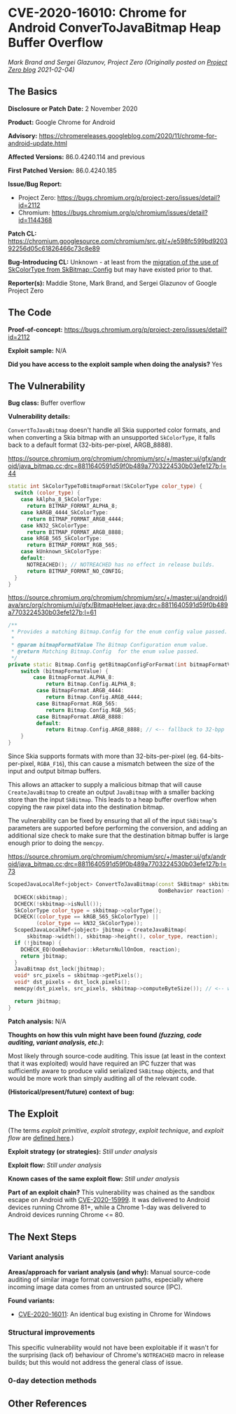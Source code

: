 # CVE-2020-16010: Chrome for Android ConverToJavaBitmap Heap Buffer Overflow
*Mark Brand and Sergei Glazunov, Project Zero (Originally posted on [Project Zero blog](https://googleprojectzero.blogspot.com/p/rca.html) 2021-02-04)*

## The Basics

**Disclosure or Patch Date:** 2 November 2020

**Product:** Google Chrome for Android

**Advisory:** https://chromereleases.googleblog.com/2020/11/chrome-for-android-update.html 

**Affected Versions:** 86.0.4240.114 and previous

**First Patched Version:** 86.0.4240.185

**Issue/Bug Report:**

* Project Zero: https://bugs.chromium.org/p/project-zero/issues/detail?id=2112 
* Chromium: https://bugs.chromium.org/p/chromium/issues/detail?id=1144368 

**Patch CL:** https://chromium.googlesource.com/chromium/src.git/+/e598fc599bd920392256d05c61826466c73c8e89 

**Bug-Introducing CL:** Unknown - at least from the [migration of the use of SkColorType from SkBitmap::Config](https://source.chromium.org/chromium/chromium/src/+/3fa5258463086cc5606c3e8363d0ded6ff88c1d4) but may have existed prior to that.

**Reporter(s):** Maddie Stone, Mark Brand, and Sergei Glazunov of Google Project Zero 

## The Code

**Proof-of-concept:** https://bugs.chromium.org/p/project-zero/issues/detail?id=2112 

**Exploit sample:** N/A

**Did you have access to the exploit sample when doing the analysis?** Yes

## The Vulnerability

**Bug class:** Buffer overflow

**Vulnerability details:**

`ConvertToJavaBitmap` doesn't handle all Skia supported color formats, and when converting a Skia bitmap with an unsupported `SkColorType`, it falls back to a default format (32-bits-per-pixel, ARGB_8888).

https://source.chromium.org/chromium/chromium/src/+/master:ui/gfx/android/java_bitmap.cc;drc=8811640591d59f0b489a7703224530b03efe127b;l=44

```c++
static int SkColorTypeToBitmapFormat(SkColorType color_type) {
  switch (color_type) {
    case kAlpha_8_SkColorType:
      return BITMAP_FORMAT_ALPHA_8;
    case kARGB_4444_SkColorType:
      return BITMAP_FORMAT_ARGB_4444;
    case kN32_SkColorType:
      return BITMAP_FORMAT_ARGB_8888;
    case kRGB_565_SkColorType:
      return BITMAP_FORMAT_RGB_565;
    case kUnknown_SkColorType:
    default:
      NOTREACHED(); // NOTREACHED has no effect in release builds.
      return BITMAP_FORMAT_NO_CONFIG;
  }
}
```

https://source.chromium.org/chromium/chromium/src/+/master:ui/android/java/src/org/chromium/ui/gfx/BitmapHelper.java;drc=8811640591d59f0b489a7703224530b03efe127b;l=61
```c++
/**
 * Provides a matching Bitmap.Config for the enum config value passed.
 *
 * @param bitmapFormatValue The Bitmap Configuration enum value.
 * @return Matching Bitmap.Config  for the enum value passed.
 */
private static Bitmap.Config getBitmapConfigForFormat(int bitmapFormatValue) {
    switch (bitmapFormatValue) {
        case BitmapFormat.ALPHA_8:
            return Bitmap.Config.ALPHA_8;
         case BitmapFormat.ARGB_4444:
            return Bitmap.Config.ARGB_4444;
         case BitmapFormat.RGB_565:
            return Bitmap.Config.RGB_565;
         case BitmapFormat.ARGB_8888:
         default:
            return Bitmap.Config.ARGB_8888; // <-- fallback to 32-bpp
    }
}
```

Since Skia supports formats with more than 32-bits-per-pixel (eg. 64-bits-per-pixel, `RGBA_F16`), this can cause a mismatch between the size of the input and output bitmap buffers.

This allows an attacker to supply a malicious bitmap that will cause `CreateJavaBitmap` to create an output `JavaBitmap` with a smaller backing store than the input `SkBitmap`. This leads to a heap buffer overflow when copying the raw pixel data into the destination bitmap.

The vulnerability can be fixed by ensuring that all of the input `SkBitmap`'s parameters are supported before performing the conversion, and adding an additional size check to make sure that the destination bitmap buffer is large enough prior to doing the `memcpy`.

https://source.chromium.org/chromium/chromium/src/+/master:ui/gfx/android/java_bitmap.cc;drc=8811640591d59f0b489a7703224530b03efe127b;l=73
```c++
ScopedJavaLocalRef<jobject> ConvertToJavaBitmap(const SkBitmap* skbitmap,
                                                OomBehavior reaction) {
  DCHECK(skbitmap);
  DCHECK(!skbitmap->isNull());
  SkColorType color_type = skbitmap->colorType();
  DCHECK((color_type == kRGB_565_SkColorType) ||
         (color_type == kN32_SkColorType));
  ScopedJavaLocalRef<jobject> jbitmap = CreateJavaBitmap(
      skbitmap->width(), skbitmap->height(), color_type, reaction);
  if (!jbitmap) {
    DCHECK_EQ(OomBehavior::kReturnNullOnOom, reaction);
    return jbitmap;
  }
  JavaBitmap dst_lock(jbitmap);
  void* src_pixels = skbitmap->getPixels();
  void* dst_pixels = dst_lock.pixels();
  memcpy(dst_pixels, src_pixels, skbitmap->computeByteSize()); // <-- we use skbitmap size here, which may be larger than allocated size.

  return jbitmap;
}
```

**Patch analysis:** N/A

**Thoughts on how this vuln might have been found _(fuzzing, code auditing, variant analysis, etc.)_:**

Most likely through source-code auditing.
This issue (at least in the context that it was exploited) would have required an IPC fuzzer that was sufficiently aware to produce valid serialized `SkBitmap` objects, and that would be more work than simply auditing all of the relevant code.

**(Historical/present/future) context of bug:** 

## The Exploit

(The terms *exploit primitive*, *exploit strategy*, *exploit technique*, and *exploit flow* are [defined here](https://googleprojectzero.blogspot.com/2020/06/a-survey-of-recent-ios-kernel-exploits.html).)

**Exploit strategy (or strategies):** *Still under analysis*

**Exploit flow:** *Still under analysis*

**Known cases of the same exploit flow:** *Still under analysis*

**Part of an exploit chain?** This vulnerability was chained as the sandbox escape on Android with [CVE-2020-15999](CVE-2020-15999.md). It was delivered to Android devices running Chrome 81+, while a Chrome 1-day was delivered to Android devices running Chrome <= 80.

## The Next Steps

### Variant analysis

**Areas/approach for variant analysis (and why):** Manual source-code auditing of similar image format conversion paths, especially where incoming image data comes from an untrusted source (IPC).

**Found variants:**

* [CVE-2020-16011](https://bugs.chromium.org/p/project-zero/issues/detail?id=2112#c3): An identical bug existing in Chrome for Windows 

### Structural improvements

This specific vulnerability would not have been exploitable if it wasn't for the surprising (lack of) behaviour of Chrome's `NOTREACHED` macro in release builds; but this would not address the general class of issue.

### 0-day detection methods

## Other References 
